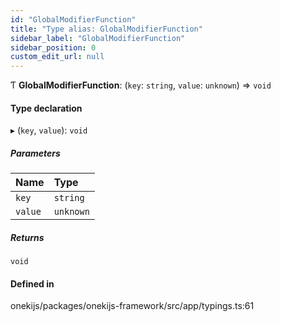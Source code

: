 ```yaml
---
id: "GlobalModifierFunction"
title: "Type alias: GlobalModifierFunction"
sidebar_label: "GlobalModifierFunction"
sidebar_position: 0
custom_edit_url: null
---
```


Ƭ **GlobalModifierFunction**: (`key`: `string`, `value`: `unknown`) => `void`

#### Type declaration

▸ (`key`, `value`): `void`

##### Parameters

| Name | Type |
| :------ | :------ |
| `key` | `string` |
| `value` | `unknown` |

##### Returns

`void`

#### Defined in

onekijs/packages/onekijs-framework/src/app/typings.ts:61
